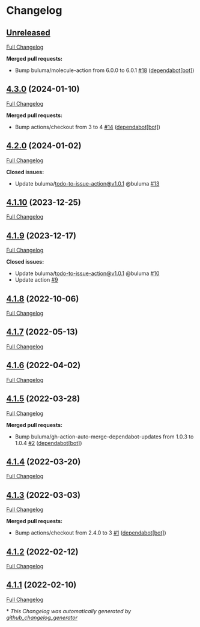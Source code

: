 # Changelog

## [Unreleased](https://github.com/buluma/ansible-role-nginx/tree/HEAD)

[Full Changelog](https://github.com/buluma/ansible-role-nginx/compare/4.3.0...HEAD)

**Merged pull requests:**

- Bump buluma/molecule-action from 6.0.0 to 6.0.1 [\#18](https://github.com/buluma/ansible-role-nginx/pull/18) ([dependabot[bot]](https://github.com/apps/dependabot))

## [4.3.0](https://github.com/buluma/ansible-role-nginx/tree/4.3.0) (2024-01-10)

[Full Changelog](https://github.com/buluma/ansible-role-nginx/compare/4.2.0...4.3.0)

**Merged pull requests:**

- Bump actions/checkout from 3 to 4 [\#14](https://github.com/buluma/ansible-role-nginx/pull/14) ([dependabot[bot]](https://github.com/apps/dependabot))

## [4.2.0](https://github.com/buluma/ansible-role-nginx/tree/4.2.0) (2024-01-02)

[Full Changelog](https://github.com/buluma/ansible-role-nginx/compare/4.1.10...4.2.0)

**Closed issues:**

- Update buluma/todo-to-issue-action@v1.0.1 @buluma [\#13](https://github.com/buluma/ansible-role-nginx/issues/13)

## [4.1.10](https://github.com/buluma/ansible-role-nginx/tree/4.1.10) (2023-12-25)

[Full Changelog](https://github.com/buluma/ansible-role-nginx/compare/4.1.9...4.1.10)

## [4.1.9](https://github.com/buluma/ansible-role-nginx/tree/4.1.9) (2023-12-17)

[Full Changelog](https://github.com/buluma/ansible-role-nginx/compare/4.1.8...4.1.9)

**Closed issues:**

- Update buluma/todo-to-issue-action@v1.0.1 @buluma [\#10](https://github.com/buluma/ansible-role-nginx/issues/10)
- Update action [\#9](https://github.com/buluma/ansible-role-nginx/issues/9)

## [4.1.8](https://github.com/buluma/ansible-role-nginx/tree/4.1.8) (2022-10-06)

[Full Changelog](https://github.com/buluma/ansible-role-nginx/compare/4.1.7...4.1.8)

## [4.1.7](https://github.com/buluma/ansible-role-nginx/tree/4.1.7) (2022-05-13)

[Full Changelog](https://github.com/buluma/ansible-role-nginx/compare/4.1.6...4.1.7)

## [4.1.6](https://github.com/buluma/ansible-role-nginx/tree/4.1.6) (2022-04-02)

[Full Changelog](https://github.com/buluma/ansible-role-nginx/compare/4.1.5...4.1.6)

## [4.1.5](https://github.com/buluma/ansible-role-nginx/tree/4.1.5) (2022-03-28)

[Full Changelog](https://github.com/buluma/ansible-role-nginx/compare/4.1.4...4.1.5)

**Merged pull requests:**

- Bump buluma/gh-action-auto-merge-dependabot-updates from 1.0.3 to 1.0.4 [\#2](https://github.com/buluma/ansible-role-nginx/pull/2) ([dependabot[bot]](https://github.com/apps/dependabot))

## [4.1.4](https://github.com/buluma/ansible-role-nginx/tree/4.1.4) (2022-03-20)

[Full Changelog](https://github.com/buluma/ansible-role-nginx/compare/4.1.3...4.1.4)

## [4.1.3](https://github.com/buluma/ansible-role-nginx/tree/4.1.3) (2022-03-03)

[Full Changelog](https://github.com/buluma/ansible-role-nginx/compare/4.1.2...4.1.3)

**Merged pull requests:**

- Bump actions/checkout from 2.4.0 to 3 [\#1](https://github.com/buluma/ansible-role-nginx/pull/1) ([dependabot[bot]](https://github.com/apps/dependabot))

## [4.1.2](https://github.com/buluma/ansible-role-nginx/tree/4.1.2) (2022-02-12)

[Full Changelog](https://github.com/buluma/ansible-role-nginx/compare/4.1.1...4.1.2)

## [4.1.1](https://github.com/buluma/ansible-role-nginx/tree/4.1.1) (2022-02-10)

[Full Changelog](https://github.com/buluma/ansible-role-nginx/compare/3128a81531fce5ce96b55421bee518eed58f2f4c...4.1.1)



\* *This Changelog was automatically generated by [github_changelog_generator](https://github.com/github-changelog-generator/github-changelog-generator)*

